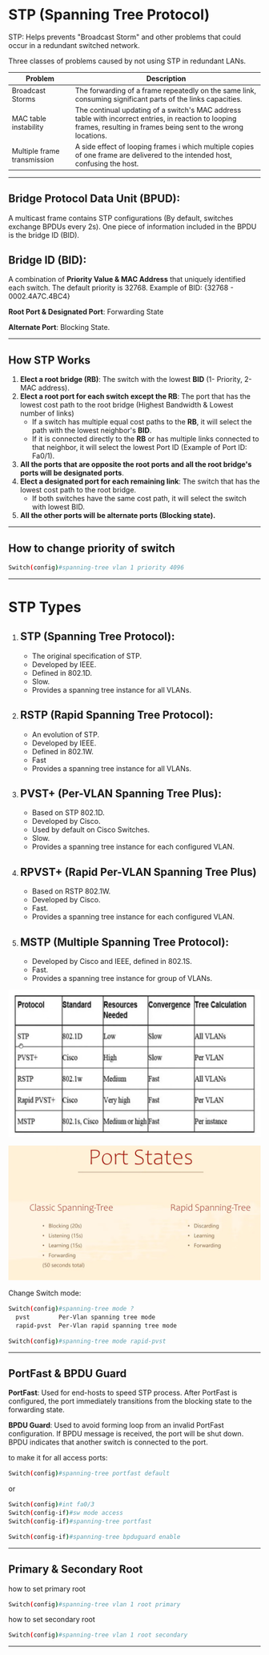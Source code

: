 # STP (Spanning Tree Protocol)

STP: Helps prevents "Broadcast Storm" and other problems that could occur in a redundant switched network.

Three classes of problems caused by not using STP in redundant LANs.

| Problem                     | Description                                                  |
| --------------------------- | ------------------------------------------------------------ |
| Broadcast Storms            | The forwarding of a frame repeatedly on the same link, consuming significant parts of the links capacities. |
| MAC table instability       | The continual updating of a switch's MAC address table with incorrect entries, in reaction to looping frames, resulting in frames being sent to the wrong locations. |
| Multiple frame transmission | A side effect of looping frames i which multiple copies of one frame are delivered to the intended host, confusing the host. |

---

## Bridge Protocol Data Unit (BPUD): 

A multicast frame contains STP configurations (By default, switches exchange BPDUs every 2s). One piece of information included in the BPDU is the bridge ID (BID).

## Bridge ID (BID):

A combination of **Priority Value & MAC Address** that uniquely identified each switch. The default priority is 32768.
Example of BID: {32768 - 0002.4A7C.4BC4}

**Root Port & Designated Port**: Forwarding State

**Alternate Port**: Blocking State.

---

## How STP Works

1. **Elect a root bridge (RB)**: The switch with the lowest **BID** (1- Priority, 2- MAC address).
2. **Elect a root port for each switch except the RB**: The port that has the lowest cost path to the root bridge (Highest Bandwidth & Lowest number of links)
   - If a switch has multiple equal cost paths to the **RB**, it will select the path with the lowest neighbor's **BID**.
   - If it is connected directly to the **RB** or has multiple links connected to that neighbor, it will select the lowest Port ID (Example of Port ID: Fa0/1).
3. **All the ports that are opposite the root ports and all the root bridge's ports will be designated ports**.
4. **Elect a designated port for each remaining link**: The switch that has the lowest cost path to the root bridge.
   - If both switches have the same cost path, it will select the switch with lowest BID.
5. **All the other ports will be alternate ports (Blocking state).**

---

## How to change priority of switch

```sh
Switch(config)#spanning-tree vlan 1 priority 4096
```

---

# STP Types

1. ## STP (Spanning Tree Protocol):

   - The original specification of STP.
   - Developed by IEEE.
   - Defined in 802.1D.
   - Slow.
   - Provides a spanning tree instance for all VLANs.

2. ## RSTP (Rapid Spanning Tree Protocol):

   - An evolution of STP.
   - Developed by IEEE.
   - Defined in 802.1W.
   - Fast
   - Provides a spanning tree instance for all VLANs.

3. ## PVST+ (Per-VLAN Spanning Tree Plus):

   - Based on STP 802.1D.
   - Developed by Cisco.
   - Used by default on Cisco Switches.
   - Slow.
   - Provides a spanning tree instance for each configured VLAN.

4. ## RPVST+ (Rapid Per-VLAN Spanning Tree Plus)

   - Based on RSTP 802.1W.
   - Developed by Cisco.
   - Fast.
   - Provides a spanning tree instance for each configured VLAN.

5. ## MSTP (Multiple Spanning Tree Protocol):

   - Developed by Cisco and IEEE, defined in 802.1S.
   - Fast.
   - Provides a spanning tree instance for group of VLANs.

![](./../images/21.png)

![](./../images/22.png)

Change Switch mode:

```sh
Switch(config)#spanning-tree mode ?
  pvst        Per-Vlan spanning tree mode
  rapid-pvst  Per-Vlan rapid spanning tree mode
```

```sh
Switch(config)#spanning-tree mode rapid-pvst 
```

---

## PortFast & BPDU Guard

**PortFast**: Used for end-hosts to speed STP process. After PortFast is configured, the port immediately transitions from the blocking state to the forwarding state.

**BPDU Guard**: Used to avoid forming loop from an invalid PortFast configuration. If BPDU message is received, the port will be shut down. BPDU indicates that another switch is connected to the port.

to make it for all access ports: 

```sh
Switch(config)#spanning-tree portfast default 
```

or

```sh
Switch(config)#int fa0/3
Switch(config-if)#sw mode access 
Switch(config-if)#spanning-tree portfast
```

```sh
Switch(config-if)#spanning-tree bpduguard enable 
```

---

## Primary & Secondary Root

how to set primary root 

```sh
Switch(config)#spanning-tree vlan 1 root primary 
```

how to set secondary root

```sh
Switch(config)#spanning-tree vlan 1 root secondary 
```

---

